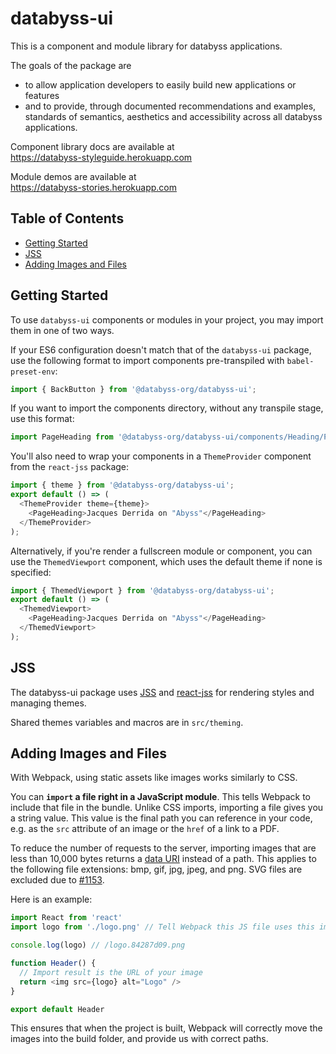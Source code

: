 # databyss-ui

This is a component and module library for databyss applications.

The goals of the package are

- to allow application developers to easily build new applications or features
- and to provide, through documented recommendations and examples, standards of semantics, aesthetics and accessibility across all databyss applications.

Component library docs are available at  
https://databyss-styleguide.herokuapp.com

Module demos are available at  
https://databyss-stories.herokuapp.com

## Table of Contents

- [Getting Started](#getting-started)
- [JSS](#jss)
- [Adding Images and Files](#adding-images-and-files)

## Getting Started

To use `databyss-ui` components or modules in your project, you may import them in one of two ways.

If your ES6 configuration doesn't match that of the `databyss-ui` package, use the following format to import components pre-transpiled with `babel-preset-env`:
```js
import { BackButton } from '@databyss-org/databyss-ui';
```

If you want to import the components directory, without any transpile stage, use this format:
```js
import PageHeading from '@databyss-org/databyss-ui/components/Heading/PageHeading';
```

You'll also need to wrap your components in a `ThemeProvider` component from the `react-jss` package:
```js
import { theme } from '@databyss-org/databyss-ui';
export default () => (
  <ThemeProvider theme={theme}>
    <PageHeading>Jacques Derrida on "Abyss"</PageHeading>
  </ThemeProvider>
);
```

Alternatively, if you're render a fullscreen module or component, you can use the `ThemedViewport` component, which uses the default theme if none is specified:
```js
import { ThemedViewport } from '@databyss-org/databyss-ui';
export default () => (
  <ThemedViewport>
    <PageHeading>Jacques Derrida on "Abyss"</PageHeading>
  </ThemedViewport>
);
```

## JSS

The databyss-ui package uses [JSS](http://cssinjs.org) and [react-jss](https://github.com/cssinjs/react-jss) for rendering styles and managing themes.

Shared themes variables and macros are in `src/theming`.

## Adding Images and Files

With Webpack, using static assets like images works similarly to CSS.

You can **`import` a file right in a JavaScript module**. This tells Webpack to include that file in the bundle. Unlike CSS imports, importing a file gives you a string value. This value is the final path you can reference in your code, e.g. as the `src` attribute of an image or the `href` of a link to a PDF.

To reduce the number of requests to the server, importing images that are less than 10,000 bytes returns a [data URI](https://developer.mozilla.org/en-US/docs/Web/HTTP/Basics_of_HTTP/Data_URIs) instead of a path. This applies to the following file extensions: bmp, gif, jpg, jpeg, and png. SVG files are excluded due to [#1153](https://github.com/facebookincubator/create-react-app/issues/1153).

Here is an example:

```js
import React from 'react'
import logo from './logo.png' // Tell Webpack this JS file uses this image

console.log(logo) // /logo.84287d09.png

function Header() {
  // Import result is the URL of your image
  return <img src={logo} alt="Logo" />
}

export default Header
```

This ensures that when the project is built, Webpack will correctly move the images into the build folder, and provide us with correct paths.
